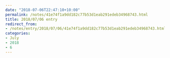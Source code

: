 ```yaml
---
date: "2018-07-06T22:47:10+10:00"
permalink: /notes/41e74f1a9dd182c77b53d1eab291edeb34968743.html
title: 2018/07/06 entry
redirect_from:
- /notes/entry/2018/07/06/41e74f1a9dd182c77b53d1eab291edeb34968743.html
categories:
- July
- 2018
- 6
---
```

